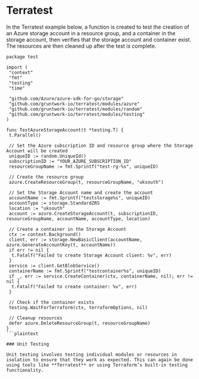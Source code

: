 # Terratest

In the Terratest example below, a function is created to test the creation of an Azure storage account in a resource group, and a container in the storage account, then verifies that the storage account and container exist. The resources are then cleaned up after the test is complete.

```hcl
package test

import (
 "context"
 "fmt"
 "testing"
 "time"

 "github.com/Azure/azure-sdk-for-go/storage"
 "github.com/gruntwork-io/terratest/modules/azure"
 "github.com/gruntwork-io/terratest/modules/random"
 "github.com/gruntwork-io/terratest/modules/testing"
)

func TestAzureStorageAccount(t *testing.T) {
 t.Parallel()

 // Set the Azure subscription ID and resource group where the Storage Account will be created
 uniqueID := random.UniqueId()
 subscriptionID := "YOUR_AZURE_SUBSCRIPTION_ID"
 resourceGroupName := fmt.Sprintf("test-rg-%s", uniqueID)

 // Create the resource group
 azure.CreateResourceGroup(t, resourceGroupName, "uksouth")

 // Set the Storage Account name and create the account
 accountName := fmt.Sprintf("teststorage%s", uniqueID)
 accountType := storage.StandardZRS
 location := "uksouth"
 account := azure.CreateStorageAccount(t, subscriptionID, resourceGroupName, accountName, accountType, location)

 // Create a container in the Storage Account
 ctx := context.Background()
 client, err := storage.NewBasicClient(accountName, azure.GenerateAccountKey(t, accountName))
 if err != nil {
  t.Fatalf("Failed to create Storage Account client: %v", err)
 }
 service := client.GetBlobService()
 containerName := fmt.Sprintf("testcontainer%s", uniqueID)
 if _, err := service.CreateContainer(ctx, containerName, nil); err != nil {
  t.Fatalf("Failed to create container: %v", err)
 }

 // Check if the container exists
 testing.WaitForTerraform(ctx, terraformOptions, nil)

 // Cleanup resources
 defer azure.DeleteResourceGroup(t, resourceGroupName)
}
```plaintext

### Unit Testing

Unit testing involves testing individual modules or resources in isolation to ensure that they work as expected. This can again be done using tools like **Terratest** or using Terraform’s built-in testing functionality.

